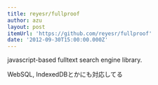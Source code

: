 ```yaml
---
title: reyesr/fullproof
author: azu
layout: post
itemUrl: 'https://github.com/reyesr/fullproof'
date: '2012-09-30T15:00:00.000Z'
---
```

javascript-based fulltext search engine library.

WebSQL, IndexedDBとかにも対応してる
